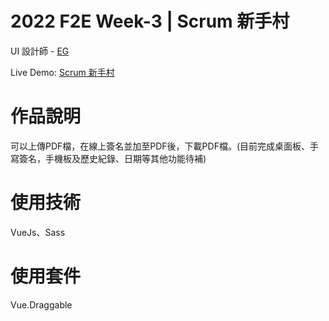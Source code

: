 # 2022 F2E Week-3 | Scrum 新手村

UI 設計師 - [EG](https://2022.thef2e.com/users/12061549261454740203)

Live Demo: [Scrum 新手村](https://meijun17.github.io/the_f2e_4th_week3/)

# 作品說明

可以上傳PDF檔，在線上簽名並加至PDF後，下載PDF檔。(目前完成桌面板、手寫簽名，手機板及歷史紀錄、日期等其他功能待補)

# 使用技術

VueJs、Sass

# 使用套件
Vue.Draggable
